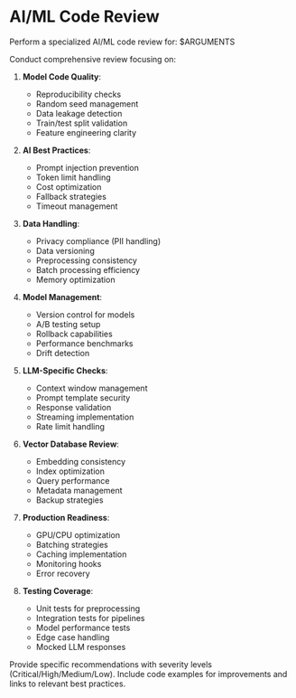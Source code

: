 # AI/ML Code Review

Perform a specialized AI/ML code review for: $ARGUMENTS

Conduct comprehensive review focusing on:

1. **Model Code Quality**:
   - Reproducibility checks
   - Random seed management
   - Data leakage detection
   - Train/test split validation
   - Feature engineering clarity

2. **AI Best Practices**:
   - Prompt injection prevention
   - Token limit handling
   - Cost optimization
   - Fallback strategies
   - Timeout management

3. **Data Handling**:
   - Privacy compliance (PII handling)
   - Data versioning
   - Preprocessing consistency
   - Batch processing efficiency
   - Memory optimization

4. **Model Management**:
   - Version control for models
   - A/B testing setup
   - Rollback capabilities
   - Performance benchmarks
   - Drift detection

5. **LLM-Specific Checks**:
   - Context window management
   - Prompt template security
   - Response validation
   - Streaming implementation
   - Rate limit handling

6. **Vector Database Review**:
   - Embedding consistency
   - Index optimization
   - Query performance
   - Metadata management
   - Backup strategies

7. **Production Readiness**:
   - GPU/CPU optimization
   - Batching strategies
   - Caching implementation
   - Monitoring hooks
   - Error recovery

8. **Testing Coverage**:
   - Unit tests for preprocessing
   - Integration tests for pipelines
   - Model performance tests
   - Edge case handling
   - Mocked LLM responses

Provide specific recommendations with severity levels (Critical/High/Medium/Low). Include code examples for improvements and links to relevant best practices.

